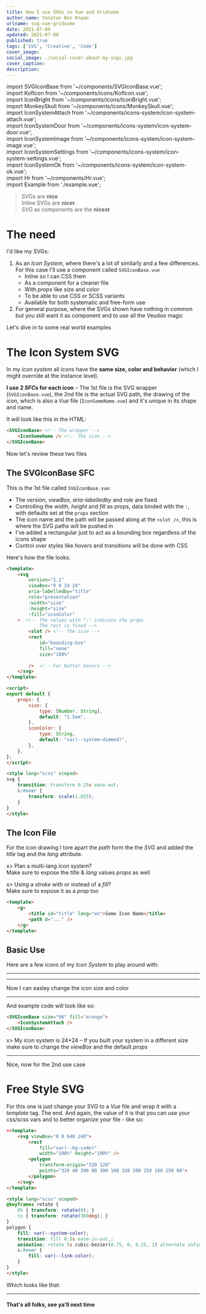 ```yaml
---
title: How I use SVGs in Vue and Gridsome
author_name: Yonatan Ben Knaan
urlname: svg-vue-gridsome
date: 2021-07-09
updated: 2021-07-09
published: true
tags: ['SVG', 'Creative', 'Code']
cover_image: 
social_image: ./social-cover-about-my-svgs.jpg
cover_caption: 
description: 
---
```

import SVGIconBase from '~/components/SVGIconBase.vue';    
import KofIcon from '~/components/icons/KofIcon.vue';    
import IconBright from '~/components/icons/IconBright.vue';    
import MonkeySkull from '~/components/icons/MonkeySkull.vue';    
import IconSystemAttach from '~/components/icons-system/icon-system-attach.vue';    
import IconSystemDoor from '~/components/icons-system/icon-system-door.vue';    
import IconSystemImage from '~/components/icons-system/icon-system-image.vue';    
import IconSystemSettings from '~/components/icons-system/icon-system-settings.vue';    
import IconSystemOk from '~/components/icons-system/icon-system-ok.vue';    
import Hr from '~/components/Hr.vue';    
import Example from './example.vue';    

> SVGs are **nice**  
> Inline SVGs are **nicer**  
> SVG as components are the **nicest**

# The need

I'd like my SVGs:

1. As an *Icon System*, where there's a lot of similarly and a few differences. 
   For this case I'll use a component called `SVGIconBase.vue`
   - Inline so I can CSS them
   - As a component for a cleaner file
   - With *props* like size and color
   - To be able to use CSS or SCSS variants
   - Available for both systematic and free-form use
2. For general purpose, where the SVGs shown have nothing in common but you still want it as component and to use all the Veudoo magic

Let's dive in to some real world examples

# The Icon System SVG

In my *icon system* all icons have the **same size, color and behavior** (which I might override at the instance level).  

**I use 2 *SFC*s for each icon** – The 1st file is the SVG wrapper (`SVGIconBase.vue`), the 2nd file is the actual SVG path, the drawing of the icon, which is also a *Vue* file (`IconSomeName.vue`) and it's unique in its shape and name.  

It will look like this in the HTML:

```html
<SVGIconBase> <!-- The wrapper -->
    <IconSomeName /> <!-- The icon -->
</SVGIconBase>
```

Now let's review these two files
## The SVGIconBase SFC

This is the 1st file called `SVGIconBase.vue`:
- The *version*, *viewBox*, *aria-labelledby* and *role* are fixed 
- Controlling the *width*, *height* and *fill* as props, data binded with the `:`, with defaults set at the `props` section
- The icon name and the path will be passed along at the `<slot />`, this is where the SVG paths will be pushed in
- I've added a rectangular just to act as a bounding box regardless of the icons shape
- Control over styles like *hovers* and *transitions* will be done with CSS

Here's how the file looks:

```html
<template>
	<svg
        version="1.1"
		viewBox="0 0 24 24" 
		aria-labelledby="title"
		role="presentation"
		:width="size"
        :height="size"
		:fill="iconColor"
	>  <!-- The values with ":" indicate the props
            The rest is fixed -->
		<slot /> <!-- The icon -->
		<rect 
            id="bounding-box" 
            fill="none" 
            size="100%" 
    
        />  <!-- For better hovers -->
	</svg>
</template>

<script>
export default {
	props: {
		size: {
			type: [Number, String],
			default: "1.5em",
		},
		iconColor: {
			type: String,
			default: "var(--system-dimmed)",
		},
	},
};
</script>

<style lang="scss" scoped>
svg {
	transition: transform 0.25s ease-out;
	&:hover {
		transform: scale(1.025);
	}
}
</style>
```
## The Icon File

For the icon drawing I tore apart the *path* form the the *SVG* and added the *title* tag and the *lang* attribute. 

x> Plan a multi-lang icon system?  
Make sure to expose the *title* & *lang* values *props* as well

x> Using a *stroke* with or instead of a *fill*?  
Make sure to expose it as a *prop* too

```html
<template>
	<g>
		<title id="title" lang="en">Some Icon Name</title>
		<path d="..." />
	</g>
</template>
```

## Basic Use

Here are a few icons of my *Icon System* to play around with:

<Hr />

<SVGIconBase>
    <IconSystemAttach />
</SVGIconBase>

<SVGIconBase>
    <IconSystemDoor/>
</SVGIconBase>

<SVGIconBase>
    <IconSystemImage/>
</SVGIconBase>

<SVGIconBase>
    <IconSystemSettings/>
</SVGIconBase>

<SVGIconBase>
    <IconSystemOk/>
</SVGIconBase>

<Hr />

Now I can easley change the icon size and color

<SVGIconBase
    size="16"
    fill="var(--title-color)"
    >
    <IconSystemAttach />
</SVGIconBase>

<SVGIconBase>
    <IconSystemAttach />
</SVGIconBase>

<SVGIconBase
    size="48"
    fill="var(--bg-primary-HL)"
    >
    <IconSystemAttach />
</SVGIconBase>

<SVGIconBase
    size="96"
    fill="var(--system-color-HL)"
    >
    <IconSystemAttach />
</SVGIconBase>

<Hr />

And example code will look like so:

```html
<SVGIconBase size="96" fill="orange">
    <IconSystemAttach />
</SVGIconBase>
```

x> My icon system is 24\*24 – If you built your system in a different size make sure to change the *viewBox* and the default *props*

<Hr />

Nice, now for the 2nd use case

# Free Style SVG

For this one is just change your SVG to a *Vue* file and wrap it with a *template* tag. The end. And again, the value of it is that you can use your css/scss vars and to better organize your file - like so:

```html
<<template>
	<svg viewBox="0 0 640 240">
		<rect 
            fill="var(--bg-code)" 
            width="100%" height="100%" />
        <polygon 
            transform-origin="320 120" 
            points="320 40 390 80 390 160 320 200 250 160 250 80">
        </polygon>
	</svg>
</template>

<style lang="scss" scoped>
@keyframes rotate {
	0% { transform: rotate(0); }
	to { transform: rotate(360deg); }
}
polygon {
	fill: var(--system-color);
	transition: fill 0.5s ease-in-out,;
	animation: rotate 5s cubic-bezier(0.75, 0, 0.25, 1) alternate infinite;
	&:hover {
		fill: var(--link-color);
	}
}
</style> 
```

Which looks like that:

<Example />

<Hr />


#### That's all folks, see ya'll next time